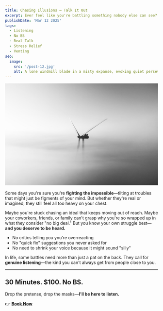 ```yaml
---
title: Chasing Illusions – Talk It Out
excerpt: Ever feel like you're battling something nobody else can see? Sometimes you just need to speak your mind—no judgments, no fixes.
publishDate: 'Mar 12 2025'
tags:
  - Listening
  - No BS
  - Real Talk
  - Stress Relief
  - Venting
seo:
  image:
    src: '/post-12.jpg'
    alt: A lone windmill blade in a misty expanse, evoking quiet perseverance
---
```


![A lone windmill blade in a misty expanse, evoking quiet perseverance](/post-12.jpg)

Some days you're sure you're **fighting the impossible**—tilting at troubles that might just be figments of your mind. But whether they're real or imagined, they still feel all too heavy on your chest.

Maybe you're stuck chasing an ideal that keeps moving out of reach. Maybe your coworkers, friends, or family can't grasp why you're so wrapped up in what they consider "no big deal." But you know your own struggle best—**and you deserve to be heard.**  

- No critics telling you you're overreacting  
- No "quick fix" suggestions you never asked for  
- No need to shrink your voice because it might sound "silly"  

In life, some battles need more than just a pat on the back. They call for **genuine listening**—the kind you can't always get from people close to you. 

---

## **30 Minutes. $100. No BS.**  
Drop the pretense, drop the masks—**I'll be here to listen.**

👉 [**Book Now**](https://calendly.com/listen-no-bs/30min/)
